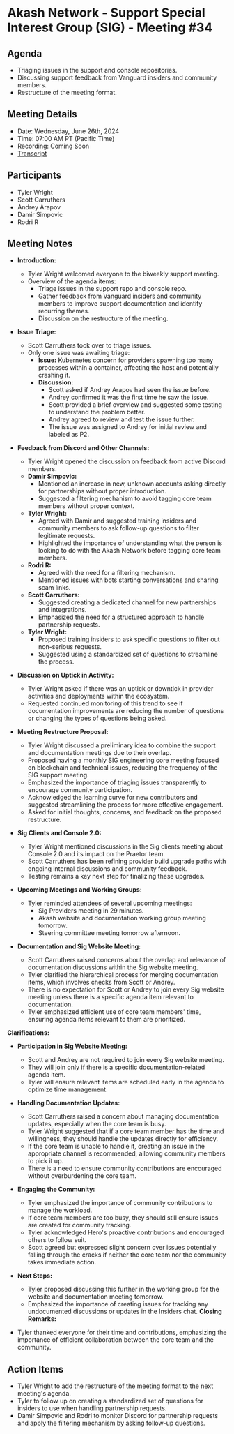 # Akash Network - Support Special Interest Group (SIG) - Meeting #34

## Agenda
- Triaging issues in the support and console repositories.
- Discussing support feedback from Vanguard insiders and community members.
- Restructure of the meeting format.

## Meeting Details
- Date: Wednesday, June 26th, 2024
- Time: 07:00 AM PT (Pacific Time)
- Recording: Coming Soon
- [Transcript](#transcript)

## Participants
- Tyler Wright
- Scott Carruthers
- Andrey Arapov
- Damir Simpovic
- Rodri R

## Meeting Notes

- **Introduction:**
  - Tyler Wright welcomed everyone to the biweekly support meeting.
  - Overview of the agenda items:
    - Triage issues in the support repo and console repo.
    - Gather feedback from Vanguard insiders and community members to improve support documentation and identify recurring themes.
    - Discussion on the restructure of the meeting.

- **Issue Triage:**
  - Scott Carruthers took over to triage issues.
  - Only one issue was awaiting triage:
    - **Issue:** Kubernetes concern for providers spawning too many processes within a container, affecting the host and potentially crashing it.
    - **Discussion:**
      - Scott asked if Andrey Arapov had seen the issue before.
      - Andrey confirmed it was the first time he saw the issue.
      - Scott provided a brief overview and suggested some testing to understand the problem better.
      - Andrey agreed to review and test the issue further.
      - The issue was assigned to Andrey for initial review and labeled as P2.

- **Feedback from Discord and Other Channels:**
  - Tyler Wright opened the discussion on feedback from active Discord members.
  - **Damir Simpovic:**
    - Mentioned an increase in new, unknown accounts asking directly for partnerships without proper introduction.
    - Suggested a filtering mechanism to avoid tagging core team members without proper context.
  - **Tyler Wright:**
    - Agreed with Damir and suggested training insiders and community members to ask follow-up questions to filter legitimate requests.
    - Highlighted the importance of understanding what the person is looking to do with the Akash Network before tagging core team members.
  - **Rodri R:**
    - Agreed with the need for a filtering mechanism.
    - Mentioned issues with bots starting conversations and sharing scam links.
  - **Scott Carruthers:**
    - Suggested creating a dedicated channel for new partnerships and integrations.
    - Emphasized the need for a structured approach to handle partnership requests.
  - **Tyler Wright:**
    - Proposed training insiders to ask specific questions to filter out non-serious requests.
    - Suggested using a standardized set of questions to streamline the process.

- **Discussion on Uptick in Activity:**
  - Tyler Wright asked if there was an uptick or downtick in provider activities and deployments within the ecosystem.
  - Requested continued monitoring of this trend to see if documentation improvements are reducing the number of questions or changing the types of questions being asked.

- **Meeting Restructure Proposal:**
  - Tyler Wright discussed a preliminary idea to combine the support and documentation meetings due to their overlap.
  - Proposed having a monthly SIG engineering core meeting focused on blockchain and technical issues, reducing the frequency of the SIG support meeting.
  - Emphasized the importance of triaging issues transparently to encourage community participation.
  - Acknowledged the learning curve for new contributors and suggested streamlining the process for more effective engagement.
  - Asked for initial thoughts, concerns, and feedback on the proposed restructure.

- **Sig Clients and Console 2.0:**
  - Tyler Wright mentioned discussions in the Sig clients meeting about Console 2.0 and its impact on the Praetor team.
  - Scott Carruthers has been refining provider build upgrade paths with ongoing internal discussions and community feedback.
  - Testing remains a key next step for finalizing these upgrades.

- **Upcoming Meetings and Working Groups:**
  - Tyler reminded attendees of several upcoming meetings:
    - Sig Providers meeting in 29 minutes.
    - Akash website and documentation working group meeting tomorrow.
    - Steering committee meeting tomorrow afternoon.

- **Documentation and Sig Website Meeting:**
  - Scott Carruthers raised concerns about the overlap and relevance of documentation discussions within the Sig website meeting.
  - Tyler clarified the hierarchical process for merging documentation items, which involves checks from Scott or Andrey.
  - There is no expectation for Scott or Andrey to join every Sig website meeting unless there is a specific agenda item relevant to documentation.
  - Tyler emphasized efficient use of core team members' time, ensuring agenda items relevant to them are prioritized.

**Clarifications:**
- **Participation in Sig Website Meeting:**
  - Scott and Andrey are not required to join every Sig website meeting.
  - They will join only if there is a specific documentation-related agenda item.
  - Tyler will ensure relevant items are scheduled early in the agenda to optimize time management.


- **Handling Documentation Updates:**
  - Scott Carruthers raised a concern about managing documentation updates, especially when the core team is busy.
  - Tyler Wright suggested that if a core team member has the time and willingness, they should handle the updates directly for efficiency.
  - If the core team is unable to handle it, creating an issue in the appropriate channel is recommended, allowing community members to pick it up.
  - There is a need to ensure community contributions are encouraged without overburdening the core team.

- **Engaging the Community:**
  - Tyler emphasized the importance of community contributions to manage the workload.
  - If core team members are too busy, they should still ensure issues are created for community tracking.
  - Tyler acknowledged Hero's proactive contributions and encouraged others to follow suit.
  - Scott agreed but expressed slight concern over issues potentially falling through the cracks if neither the core team nor the community takes immediate action.

- **Next Steps:**
  - Tyler proposed discussing this further in the working group for the website and documentation meeting tomorrow.
  - Emphasized the importance of creating issues for tracking any undocumented discussions or updates in the Insiders chat.
**Closing Remarks:**
- Tyler thanked everyone for their time and contributions, emphasizing the importance of efficient collaboration between the core team and the community.

## Action Items
- Tyler Wright to add the restructure of the meeting format to the next meeting's agenda.
- Tyler to follow up on creating a standardized set of questions for insiders to use when handling partnership requests.
- Damir Simpovic and Rodri to monitor Discord for partnership requests and apply the filtering mechanism by asking follow-up questions.



